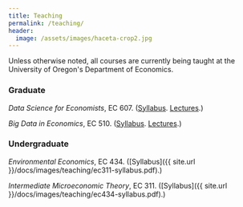 ```yaml
---
title: Teaching
permalink: /teaching/
header:
  image: /assets/images/haceta-crop2.jpg
---
```


Unless otherwise noted, all courses are currently being taught at the University of Oregon's Department of Economics.

### Graduate

*Data Science for Economists*, EC 607. ([Syllabus](https://github.com/uo-ec607/syllabus/blob/master/syllabus.pdf). [Lectures](https://github.com/uo-ec607/lectures).)

*Big Data in Economics*, EC 510. ([Syllabus](https://github.com/uo-ec510-2020-spring/syllabus/blob/master/syllabus.pdf). [Lectures](https://github.com/uo-ec510-2020-spring/lectures).)

### Undergraduate

*Environmental Economics*, EC 434. ([Syllabus]({{ site.url }}/docs/images/teaching/ec311-syllabus.pdf).)

*Intermediate Microeconomic Theory*, EC 311. ([Syllabus]({{ site.url }}/docs/images/teaching/ec434-syllabus.pdf).)